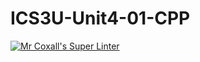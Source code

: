 # ICS3U-Unit4-01-CPP

[![Mr Coxall's Super Linter](https://github.com/Feyi-Akomolafe/ICS3U-Unit4-01-CPP/workflows/Mr%20Coxall's%20Super%20Linter/badge.svg)](https://github.com/Feyi-Akomolafe/Feyi-Akomolafe/ICS3U-Unit4-01-CPP/actions/)

